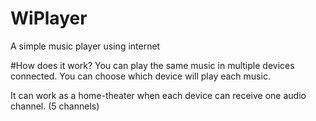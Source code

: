 # WiPlayer
A simple music player using internet

#How does it work? 
You can play the same music in multiple devices connected. 
You can choose which device will play each music.

It can work as a home-theater when each device can receive one audio channel. (5 channels)
